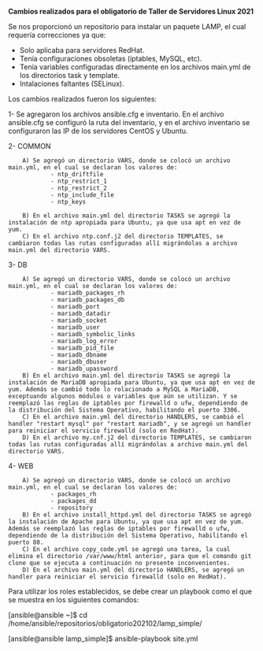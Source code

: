 **Cambios realizados para el obligatorio de Taller de Servidores Linux 2021**

Se nos proporcionó un repositorio para instalar un paquete LAMP, el cual requería correcciones ya que:
- Solo aplicaba para servidores RedHat.
- Tenía configuraciones obsoletas (iptables, MySQL, etc).
- Tenía variables configuradas directamente en los archivos main.yml de los directorios task y template.
- Intalaciones faltantes (SELinux).

Los cambios realizados fueron los siguientes:

1- Se agregaron los archivos ansible.cfg e inventario. En el archivo ansible.cfg se configuró la ruta del inventario, y en el archivo inventario se configuraron las IP de los servidores CentOS y Ubuntu.

2- COMMON
        
        A) Se agregó un directorio VARS, donde se colocó un archivo main.yml, en el cual se declaran los valores de:
                - ntp_driftfile
                - ntp_restrict_1
                - ntp_restrict_2
                - ntp_include_file
                - ntp_keys
        
        B) En el archivo main.yml del directorio TASKS se agregó la instalación de ntp apropiada para Ubuntu, ya que usa apt en vez de yum.
        C) En el archivo ntp.conf.j2 del directorio TEMPLATES, se cambiaron todas las rutas configuradas allí migrándolas a archivo main.yml del directorio VARS.
        
3- DB

        A) Se agregó un directorio VARS, donde se colocó un archivo main.yml, en el cual se declaran los valores de:
                - mariadb_packages_rh
                - mariadb_packages_db
                - mariadb_port
                - mariadb_datadir
                - mariadb_socket
                - mariadb_user
                - mariadb_symbolic_links
                - mariadb_log_error
                - mariadb_pid_file
                - mariadb_dbname
                - mariadb_dbuser
                - mariadb_upassword
        B) En el archivo main.yml del directorio TASKS se agregó la instalación de MariaDB apropiada para Ubuntu, ya que usa apt en vez de yum. Además se cambió todo lo rolacionado a MySQL a MariaDB, exceptuando algunos módulos o variables que aún se utilizan. Y se reemplazó las reglas de iptables por firewalld o ufw, dependiendo de la distribución del Sistema Operativo, habilitando el puerto 3306.
        C) En el archivo main.yml del directorio HANDLERS, se cambió el handler "restart mysql" por "restart mariadb", y se agregó un handler para reiniciar el servicio firewalld (solo en RedHat).
        D) En el archivo my.cnf.j2 del directorio TEMPLATES, se cambiaron todas las rutas configuradas allí migrándolas a archivo main.yml del directorio VARS.
        
4- WEB
        
        A) Se agregó un directorio VARS, donde se colocó un archivo main.yml, en el cual se declaran los valores de:
                - packages_rh
                - packages_dd
                - repository
        B) En el archivo install_httpd.yml del directorio TASKS se agregó la instalación de Apache para Ubuntu, ya que usa apt en vez de yum. Además se reemplazó las reglas de iptables por firewalld o ufw, dependiendo de la distribución del Sistema Operativo, habilitando el puerto 80.
        C) En el archivo copy_code.yml se agregó una tarea, la cual elimina el directorio /var/www/html anterior, para que el comando git clone que se ejecuta a continuación no presente inconvenientes.
        D) En el archivo main.yml del directorio HANDLERS, se agregó un handler para reiniciar el servicio firewalld (solo en RedHat).


Para utilizar los roles establecidos, se debe crear un playbook como el que se muestra en los siguientes comandos:

[ansible@ansible ~]$ cd /home/ansible/repositorios/obligatorio202102/lamp_simple/

[ansible@ansible lamp_simple]$ ansible-playbook site.yml
